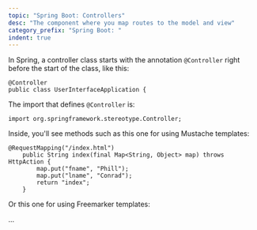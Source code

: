 ```yaml
---
topic: "Spring Boot: Controllers"
desc: "The component where you map routes to the model and view"
category_prefix: "Spring Boot: "
indent: true
---
```


In Spring, a controller class starts with the annotation `@Controller` right before the start of the class, like this:

```
@Controller
public class UserInterfaceApplication {
```

The import that defines `@Controller` is:

```
import org.springframework.stereotype.Controller;
```

Inside, you'll see methods such as this one for using Mustache templates:

```
@RequestMapping("/index.html")
    public String index(final Map<String, Object> map) throws HttpAction {
        map.put("fname", "Phill");
        map.put("lname", "Conrad");
        return "index";
    }
```

Or this one for using Freemarker templates:

...

